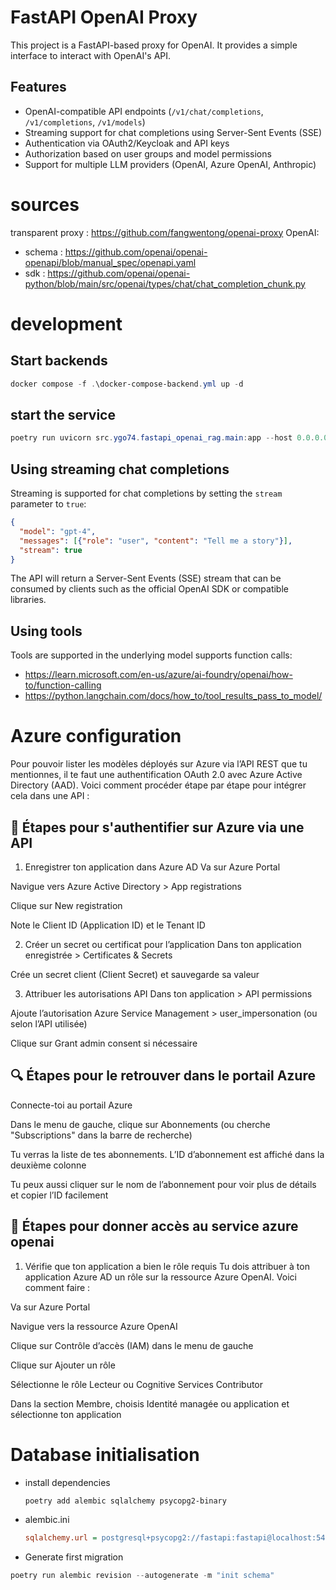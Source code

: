 # FastAPI OpenAI Proxy

This project is a FastAPI-based proxy for OpenAI. It provides a simple interface to interact with OpenAI's API.

## Features

- OpenAI-compatible API endpoints (`/v1/chat/completions`, `/v1/completions`, `/v1/models`)
- Streaming support for chat completions using Server-Sent Events (SSE)
- Authentication via OAuth2/Keycloak and API keys
- Authorization based on user groups and model permissions
- Support for multiple LLM providers (OpenAI, Azure OpenAI, Anthropic)

# sources

transparent proxy : https://github.com/fangwentong/openai-proxy
OpenAI:

- schema : https://github.com/openai/openai-openapi/blob/manual_spec/openapi.yaml
- sdk : https://github.com/openai/openai-python/blob/main/src/openai/types/chat/chat_completion_chunk.py

# development

## Start backends

``` powershell
docker compose -f .\docker-compose-backend.yml up -d

```

## start the service

``` powershell
poetry run uvicorn src.ygo74.fastapi_openai_rag.main:app --host 0.0.0.0 --port 8000 --reload --log-level debug

```

## Using streaming chat completions

Streaming is supported for chat completions by setting the `stream` parameter to `true`:

```json
{
  "model": "gpt-4",
  "messages": [{"role": "user", "content": "Tell me a story"}],
  "stream": true
}
```

The API will return a Server-Sent Events (SSE) stream that can be consumed by clients such as the official OpenAI SDK or compatible libraries.

## Using tools

Tools are supported in the underlying model supports function calls:
- https://learn.microsoft.com/en-us/azure/ai-foundry/openai/how-to/function-calling
- https://python.langchain.com/docs/how_to/tool_results_pass_to_model/

# Azure configuration

Pour pouvoir lister les modèles déployés sur Azure via l’API REST que tu mentionnes, il te faut une authentification OAuth 2.0 avec Azure Active Directory (AAD). Voici comment procéder étape par étape pour intégrer cela dans une API :

## 🔐 Étapes pour s'authentifier sur Azure via une API

1. Enregistrer ton application dans Azure AD
Va sur Azure Portal

Navigue vers Azure Active Directory > App registrations

Clique sur New registration

Note le Client ID (Application ID) et le Tenant ID

2. Créer un secret ou certificat pour l’application
Dans ton application enregistrée > Certificates & Secrets

Crée un secret client (Client Secret) et sauvegarde sa valeur

3. Attribuer les autorisations API
Dans ton application > API permissions

Ajoute l’autorisation Azure Service Management > user_impersonation (ou selon l’API utilisée)

Clique sur Grant admin consent si nécessaire

## 🔍 Étapes pour le retrouver dans le portail Azure
Connecte-toi au portail Azure

Dans le menu de gauche, clique sur Abonnements (ou cherche "Subscriptions" dans la barre de recherche)

Tu verras la liste de tes abonnements. L’ID d’abonnement est affiché dans la deuxième colonne

Tu peux aussi cliquer sur le nom de l’abonnement pour voir plus de détails et copier l’ID facilement

## 🔐 Étapes pour donner accès au service azure openai

1. Vérifie que ton application a bien le rôle requis
Tu dois attribuer à ton application Azure AD un rôle sur la ressource Azure OpenAI. Voici comment faire :

Va sur Azure Portal

Navigue vers la ressource Azure OpenAI

Clique sur Contrôle d’accès (IAM) dans le menu de gauche

Clique sur Ajouter un rôle

Sélectionne le rôle Lecteur ou Cognitive Services Contributor

Dans la section Membre, choisis Identité managée ou application et sélectionne ton application

# Database initialisation

- install dependencies

  ``` powershell
  poetry add alembic sqlalchemy psycopg2-binary

  ```

- alembic.ini

  ``` ini
  sqlalchemy.url = postgresql+psycopg2://fastapi:fastapi@localhost:5432/fastapi_proxy
  ```

- Generate first migration

``` powershell
poetry run alembic revision --autogenerate -m "init schema"

```